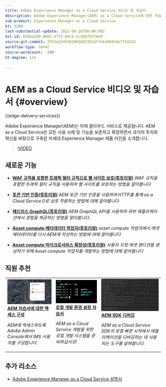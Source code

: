 ```yaml
---
title: Adobe Experience Manager as a Cloud Service 비디오 및 자습서
description: Adobe Experience Manager(AEM) as a Cloud Service에 대한 자습서 모음입니다
sub-product: Experience Manager as a Cloud Service
kt: 3289
last-substantial-update: 2023-09-26T00:00:00Z
exl-id: 650ba2d9-6083-4772-84c5-1cdb97b5f0e9
source-git-commit: 3752e22455020b58d23524f7e6a99414e773422d
workflow-type: tm+mt
source-wordcount: '280'
ht-degree: 11%

---
```


# AEM as a Cloud Service 비디오 및 자습서 {#overview}

{{edge-delivery-services}}

Adobe Experience Manager(AEM)는 이제 클라우드 서비스로 제공됩니다. AEM as a Cloud Service은 모든 사용 사례 및 기능을 보존하고 확장하면서 과거의 투자와 혁신을 바탕으로 구축된 차세대 Experience Manager 제품 라인을 소개합니다.

>[!VIDEO](https://video.tv.adobe.com/v/31085?quality=12&learn=on)

<div id="whats-new-section">

## 새로운 기능

* **[WAF 규칙을 포함한 트래픽 필터 규칙으로 웹 사이트 보호(튜토리얼)](https://experienceleague.adobe.com/docs/experience-manager-learn/cloud-service/security/traffic-filter-and-waf-rules/overview.html)**
  *WAF 규칙을 포함한 트래픽 필터 규칙을 사용하여 웹 사이트를 보호하는 방법을 알아봅니다*

* **[토큰 기반 인증(튜토리얼)](https://experienceleague.adobe.com/docs/experience-manager-learn/getting-started-with-aem-headless/authentication/overview.html)**
  *AEM 토큰 기반 인증을 사용하여 HTTP를 통해 as a Cloud Service으로 상호 작용하는 방법에 대해 알아봅니다*

* **[헤드리스 GraphQL(튜토리얼)](https://experienceleague.adobe.com/docs/experience-manager-learn/getting-started-with-aem-headless/graphql/overview.html)**
  *AEM GraphQL API를 사용하여 외부 애플리케이션에서 경험을 제공하는 방법을 알아봅니다.*

* **[Asset compute 메타데이터 작업자(튜토리얼)](./asset-compute/advanced/metadata.md)**
  *asset compute 작업자에서 에셋 메타데이터를 다시 AEM에 작성하는 방법에 대해 알아봅니다*

* **[Asset compute 마이크로서비스 확장성(튜토리얼)](./asset-compute/overview.md)**
  *사용자 지정 에셋 렌디션을 생성하기 위해 Asset compute 작업자를 개발하는 방법에 대해 알아봅니다*

</div>

<div id="recs-overview-body-1"></div>
<div id="recs-overview-body-2"></div>
<div id="recs-overview-body-3"></div>
<div id="recs-overview-body-4"></div>
<div id="recs-overview-body-5"></div>
<div id="recs-overview-body-6"></div>

<div id="staff-picks-section">

## 직원 추천

<table>
   <td>
      <a href="./accessing/overview.md">
      <img alt="AEM as a Cloud Service 액세스 구성" src="./assets/overview/staff-pick__accessing.png"/>
      </a>
      <div>
         <a href="./accessing/overview.md">
         <strong>AEM 자습서에 대한 액세스 구성</strong>
         </a>
      </div>
      <p>
         <em>AEM에 액세스하도록 Adobe Admin Console에서 IMS 사용자를 구성합니다.</em>
      <p>
   </td>   
   <td>
      <a href="./local-development-environment/overview.md">
      <img alt="로컬 개발 환경 설정 자습서" src="./assets/overview/staff-pick__local-development-environment-set-up.png"/>
      </a>
      <div>
         <a href="./local-development-environment/overview.md">
         <strong>로컬 개발 환경 설정 자습서</strong>
         </a>
      </div>
      <p>
         <em>AEM as a Cloud Service 개발을 위한 로컬 개발 시스템을 준비하십시오!</em>
      <p>
   </td>   
   <td>
      <a href="./debugging/aem-sdk-local-quickstart/overview.md">
      <img alt="AEM SDK의 로컬 빠른 시작 디버깅" src="./assets/overview/staff-pick__debugging.png"/>
      </a>
      <div>
         <a href="./debugging/aem-sdk-local-quickstart/overview.md">
         <strong>AEM SDK 디버깅</strong>
         </a>
      </div>
      <p>
         <em>AEM as a Cloud Service SDK의 로컬 빠른 시작에서 애플리케이션을 디버깅하는 데 사용되는 도구를 살펴봅니다.</em>
      <p>
   </td>
</table>

</div>

## 추가 리소스

* [Adobe Experience Manager as a Cloud Service 설명서](https://experienceleague.adobe.com/docs/experience-manager-cloud-service/landing/home.html?lang=ko-KR)
